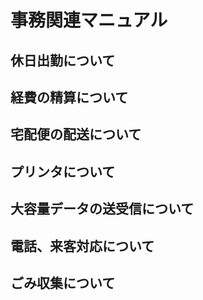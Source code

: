 # 事務関連マニュアル
## 休日出勤について
## 経費の精算について
## 宅配便の配送について
## プリンタについて
## 大容量データの送受信について
## 電話、来客対応について
## ごみ収集について
